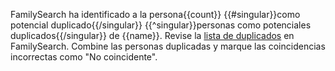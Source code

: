 FamilySearch ha identificado a la persona{{count}} {{#singular}}como potencial duplicado{{/singular}}
{{^singular}}personas como potenciales duplicados{{/singular}} de {{name}}.
Revise la [lista de duplicados](https://familysearch.org/tree/person/{{pid}}/possible-duplicates) en FamilySearch.
Combine las personas duplicadas y marque las coincidencias incorrectas como "No coincidente".